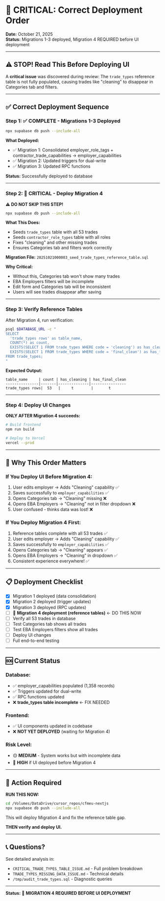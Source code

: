 # 🚨 CRITICAL: Correct Deployment Order

**Date:** October 21, 2025  
**Status:** Migrations 1-3 deployed, Migration 4 REQUIRED before UI deployment

---

## ⚠️ STOP! Read This Before Deploying UI

A **critical issue** was discovered during review: The `trade_types` reference table is not fully populated, causing trades like "cleaning" to disappear in Categories tab and filters.

---

## ✅ Correct Deployment Sequence

### **Step 1: ✅ COMPLETE - Migrations 1-3 Deployed**
```bash
npx supabase db push --include-all
```

**What Deployed:**
- ✅ Migration 1: Consolidated employer_role_tags + contractor_trade_capabilities → employer_capabilities
- ✅ Migration 2: Updated triggers for dual-write
- ✅ Migration 3: Updated RPC functions

**Status:** Successfully deployed to database

---

### **Step 2: 🔴 CRITICAL - Deploy Migration 4**

**⚠️ DO NOT SKIP THIS STEP!**

```bash
npx supabase db push --include-all
```

**What This Does:**
- Seeds `trade_types` table with all 53 trades
- Seeds `contractor_role_types` table with all roles
- Fixes "cleaning" and other missing trades
- Ensures Categories tab and filters work correctly

**Migration File:** `20251021000003_seed_trade_types_reference_table.sql`

**Why Critical:**
- Without this, Categories tab won't show many trades
- EBA Employers filters will be incomplete  
- Edit form and Categories tab will be inconsistent
- Users will see trades disappear after saving

---

### **Step 3: Verify Reference Tables**

After Migration 4, run verification:

```bash
psql $DATABASE_URL -c "
SELECT 
  'trade_types rows' as table_name,
  COUNT(*) as count,
  EXISTS(SELECT 1 FROM trade_types WHERE code = 'cleaning') as has_cleaning,
  EXISTS(SELECT 1 FROM trade_types WHERE code = 'final_clean') as has_final_clean
FROM trade_types;
"
```

**Expected Output:**
```
table_name     | count | has_cleaning | has_final_clean
---------------|-------|--------------|----------------
trade_types rows|  53   |     t        |       t
```

---

### **Step 4: Deploy UI Changes**

**ONLY AFTER Migration 4 succeeds:**

```bash
# Build frontend
npm run build

# Deploy to Vercel
vercel --prod
```

---

## 🎯 Why This Order Matters

### **If You Deploy UI Before Migration 4:**

1. User edits employer → Adds "Cleaning" capability ✅
2. Saves successfully to `employer_capabilities` ✅
3. Opens Categories tab → "Cleaning" missing ❌
4. Opens EBA Employers → "Cleaning" not in filter dropdown ❌
5. User confused - thinks data was lost! ❌

### **If You Deploy Migration 4 First:**

1. Reference tables complete with all 53 trades ✅
2. User edits employer → Adds "Cleaning" capability ✅
3. Saves successfully to `employer_capabilities` ✅
4. Opens Categories tab → "Cleaning" appears ✅
5. Opens EBA Employers → "Cleaning" in dropdown ✅
6. Consistent experience everywhere! ✅

---

## 📋 Deployment Checklist

- [x] Migration 1 deployed (data consolidation)
- [x] Migration 2 deployed (trigger updates)
- [x] Migration 3 deployed (RPC updates)
- [ ] 🔴 **Migration 4 deployment (reference tables)** ← DO THIS NOW
- [ ] Verify all 53 trades in database
- [ ] Test Categories tab shows all trades
- [ ] Test EBA Employers filters show all trades
- [ ] Deploy UI changes
- [ ] Full end-to-end testing

---

## 🆘 Current Status

### **Database:**
- ✅ employer_capabilities populated (1,358 records)
- ✅ Triggers updated for dual-write
- ✅ RPC functions updated
- ❌ **trade_types table incomplete** ← FIX NEEDED

### **Frontend:**
- ✅ UI components updated in codebase
- ❌ **NOT YET DEPLOYED** (waiting for Migration 4)

### **Risk Level:**
- 🟡 **MEDIUM** - System works but with incomplete data
- 🔴 **HIGH** if UI deployed before Migration 4

---

## 🚀 Action Required

**RUN THIS NOW:**
```bash
cd /Volumes/DataDrive/cursor_repos/cfmeu-nextjs
npx supabase db push --include-all
```

This will deploy Migration 4 and fix the reference table gap.

**THEN verify and deploy UI.**

---

## 📞 Questions?

See detailed analysis in:
- `CRITICAL_TRADE_TYPES_TABLE_ISSUE.md` - Full problem breakdown
- `TRADE_TYPES_MISSING_DATA_ISSUE.md` - Technical details
- `/tmp/audit_trade_types.sql` - Diagnostic queries

---

**Status:** 🔴 **MIGRATION 4 REQUIRED BEFORE UI DEPLOYMENT**




